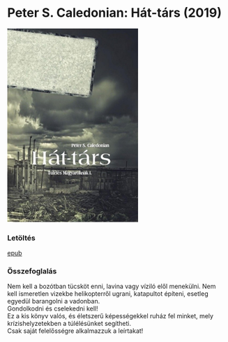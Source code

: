 # <a name="id_1222">Peter S. Caledonian: Hát-társ (2019)</a>
<img src="https://github.com/BercziSandor/calibre_lib/raw/main/Peter%20S.%20Caledonian/Hat-tars%20%281222%29/cover.jpg" alt="cover" width="300"/>

### Letöltés
[epub](https://github.com/BercziSandor/calibre_lib/raw/main/Peter%20S.%20Caledonian/Hat-tars%20%281222%29/Hat-tars%20-%20Peter%20S.%20Caledonian.epub)

### Összefoglalás
<div>
<p>Nem kell a bozótban tücsköt enni, lavina vagy víziló elől menekülni. Nem kell ismeretlen vizekbe helikopterről ugrani, katapultot építeni, esetleg egyedül barangolni a vadonban. <br>Gondolkodni és cselekedni kell! <br>Ez a kis könyv valós, és életszerű képességekkel ruház fel minket, mely krízishelyzetekben a túlélésünket segítheti. <br>Csak saját felelősségre alkalmazzuk a leírtakat!</p></div>

